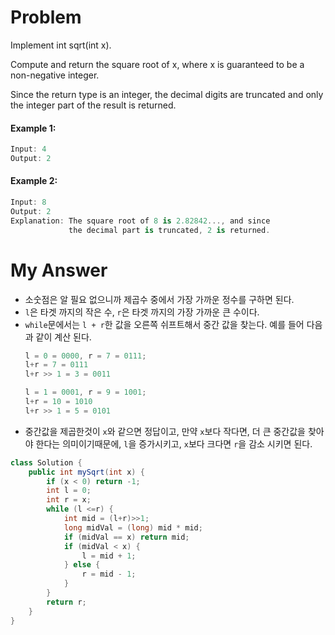 # Problem

Implement int sqrt(int x).

Compute and return the square root of x, where x is guaranteed to be a non-negative integer.

Since the return type is an integer, the decimal digits are truncated and only the integer part of the result is returned.

#### Example 1:

```swift
Input: 4
Output: 2
```

#### Example 2:

```swift
Input: 8
Output: 2
Explanation: The square root of 8 is 2.82842..., and since 
             the decimal part is truncated, 2 is returned.
```

# My Answer

* 소숫점은 알 필요 없으니까 제곱수 중에서 가장 가까운 정수를 구하면 된다.
* `l`은 타겟 까지의 작은 수, `r`은 타겟 까지의 가장 가까운 큰 수이다.
* `while`문에서는 `l + r`한 값을 오른쪽 쉬프트해서 중간 값을 찾는다. 예를 들어 다음과 같이 계산 된다.
    ```java
    l = 0 = 0000, r = 7 = 0111;
    l+r = 7 = 0111
    l+r >> 1 = 3 = 0011

    l = 1 = 0001, r = 9 = 1001;
    l+r = 10 = 1010
    l+r >> 1 = 5 = 0101
    ```
* 중간값을 제곱한것이 `x`와 같으면 정답이고, 만약 `x`보다 작다면, 더 큰 중간값을 찾아야 한다는 의미이기때문에, `l`을 증가시키고, `x`보다 크다면 `r`을 감소 시키면 된다.
    
```java
class Solution {
    public int mySqrt(int x) {
        if (x < 0) return -1;
        int l = 0;
        int r = x;
        while (l <=r) {
            int mid = (l+r)>>1;
            long midVal = (long) mid * mid;
            if (midVal == x) return mid;
            if (midVal < x) {
                l = mid + 1;
            } else {
                r = mid - 1;
            }
        }
        return r;
    }
}
```

